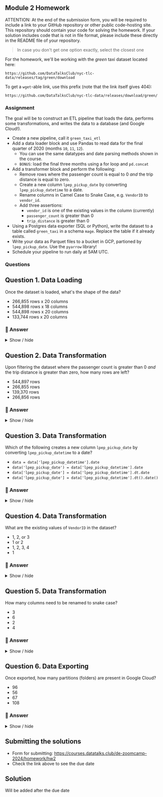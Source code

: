 ## Module 2 Homework

ATTENTION: At the end of the submission form, you will be required to include a link to your GitHub repository or other public code-hosting site. This repository should contain your code for solving the homework. If your solution includes code that is not in file format, please include these directly in the README file of your repository.

> In case you don't get one option exactly, select the closest one

For the homework, we'll be working with the _green_ taxi dataset located here:

`https://github.com/DataTalksClub/nyc-tlc-data/releases/tag/green/download`

To get a `wget`-able link, use this prefix (note that the link itself gives 404):

`https://github.com/DataTalksClub/nyc-tlc-data/releases/download/green/`

### Assignment

The goal will be to construct an ETL pipeline that loads the data, performs some transformations, and writes the data to a database (and Google Cloud!).

- Create a new pipeline, call it `green_taxi_etl`
- Add a data loader block and use Pandas to read data for the final quarter of 2020 (months `10`, `11`, `12`).
  - You can use the same datatypes and date parsing methods shown in the course.
  - `BONUS`: load the final three months using a for loop and `pd.concat`
- Add a transformer block and perform the following:
  - Remove rows where the passenger count is equal to 0 _and_ the trip distance is equal to zero.
  - Create a new column `lpep_pickup_date` by converting `lpep_pickup_datetime` to a date.
  - Rename columns in Camel Case to Snake Case, e.g. `VendorID` to `vendor_id`.
  - Add three assertions:
    - `vendor_id` is one of the existing values in the column (currently)
    - `passenger_count` is greater than 0
    - `trip_distance` is greater than 0
- Using a Postgres data exporter (SQL or Python), write the dataset to a table called `green_taxi` in a schema `mage`. Replace the table if it already exists.
- Write your data as Parquet files to a bucket in GCP, partioned by `lpep_pickup_date`. Use the `pyarrow` library!
- Schedule your pipeline to run daily at 5AM UTC.

### Questions

## Question 1. Data Loading

Once the dataset is loaded, what's the shape of the data?

* 266,855 rows x 20 columns
* 544,898 rows x 18 columns
* 544,898 rows x 20 columns
* 133,744 rows x 20 columns

### 🔵 Answer

<details>
    <summary>Show / hide</summary>

The answer is **266,855 rows × 20 columns**, determined with the code [here](https://github.com/cenviity/data-engineering-zoomcamp-2024/blob/develop/cohorts/2024/02-workflow-orchestration/green-taxi-etl/green-taxi-etl/data_loaders/load_taxi_data.py).
</details>

## Question 2. Data Transformation

Upon filtering the dataset where the passenger count is greater than 0 _and_ the trip distance is greater than zero, how many rows are left?

* 544,897 rows
* 266,855 rows
* 139,370 rows
* 266,856 rows

### 🔵 Answer

<details>
    <summary>Show / hide</summary>

The answer is **139,370 rows**, determined with the code [here](https://github.com/cenviity/data-engineering-zoomcamp-2024/blob/develop/cohorts/2024/02-workflow-orchestration/green-taxi-etl/green-taxi-etl/transformers/remove_zero_passengers_or_trip_distance.py).
</details>

## Question 3. Data Transformation

Which of the following creates a new column `lpep_pickup_date` by converting `lpep_pickup_datetime` to a date?

* `data = data['lpep_pickup_datetime'].date`
* `data('lpep_pickup_date') = data['lpep_pickup_datetime'].date`
* `data['lpep_pickup_date'] = data['lpep_pickup_datetime'].dt.date`
* `data['lpep_pickup_date'] = data['lpep_pickup_datetime'].dt().date()`

### 🔵 Answer

<details>
    <summary>Show / hide</summary>

The answer is `data['lpep_pickup_date'] = data['lpep_pickup_datetime'].dt.date`, as shown in the code [here](https://github.com/cenviity/data-engineering-zoomcamp-2024/blob/develop/cohorts/2024/02-workflow-orchestration/green-taxi-etl/green-taxi-etl/transformers/add_lpep_pickup_date.py#L26
).
</details>

## Question 4. Data Transformation

What are the existing values of `VendorID` in the dataset?

* 1, 2, or 3
* 1 or 2
* 1, 2, 3, 4
* 1

### 🔵 Answer

<details>
    <summary>Show / hide</summary>

The answer is `1 or 2`, determined with the code [here](https://github.com/cenviity/data-engineering-zoomcamp-2024/blob/develop/cohorts/2024/02-workflow-orchestration/green-taxi-etl/green-taxi-etl/data_loaders/load_taxi_data.py#L48-L52
) and [here](https://github.com/cenviity/data-engineering-zoomcamp-2024/blob/develop/cohorts/2024/02-workflow-orchestration/green-taxi-etl/green-taxi-etl/transformers/test_taxi_data.py#L35-L40).
</details>

## Question 5. Data Transformation

How many columns need to be renamed to snake case?

* 3
* 6
* 2
* 4

### 🔵 Answer

<details>
    <summary>Show / hide</summary>

The answer is `4`, as shown in the code [here](https://github.com/cenviity/data-engineering-zoomcamp-2024/blob/develop/cohorts/2024/02-workflow-orchestration/green-taxi-etl/green-taxi-etl/transformers/rename_columns.py#L24-L27).

These are the columns that need renaming:
* `VendorID`
* `RatecodeID`
* `PULocationID`
* `DOLocationID`
</details>

## Question 6. Data Exporting

Once exported, how many partitions (folders) are present in Google Cloud?

* 96
* 56
* 67
* 108

### 🔵 Answer

<details>
    <summary>Show / hide</summary>

The closest answer is **96**, determined with the code [here](https://github.com/cenviity/data-engineering-zoomcamp-2024/blob/develop/cohorts/2024/02-workflow-orchestration/green-taxi-etl/green-taxi-etl/data_loaders/count_lpep_pickup_date.sql), which gives a count of **95**.

These are the columns that need renaming:
* `VendorID`
* `RatecodeID`
* `PULocationID`
* `DOLocationID`
</details>

## Submitting the solutions

* Form for submitting: https://courses.datatalks.club/de-zoomcamp-2024/homework/hw2
* Check the link above to see the due date

## Solution

Will be added after the due date
